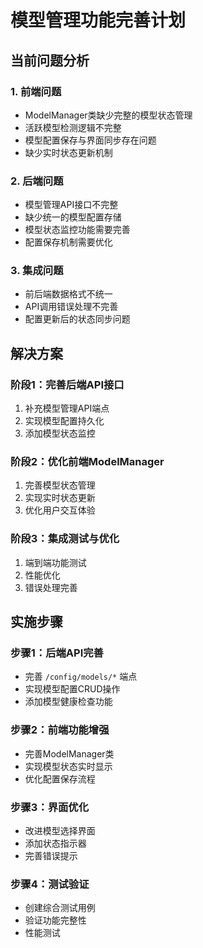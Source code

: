# 模型管理功能完善计划

## 当前问题分析

### 1. 前端问题
- ModelManager类缺少完整的模型状态管理
- 活跃模型检测逻辑不完整
- 模型配置保存与界面同步存在问题
- 缺少实时状态更新机制

### 2. 后端问题
- 模型管理API接口不完整
- 缺少统一的模型配置存储
- 模型状态监控功能需要完善
- 配置保存机制需要优化

### 3. 集成问题
- 前后端数据格式不统一
- API调用错误处理不完善
- 配置更新后的状态同步问题

## 解决方案

### 阶段1：完善后端API接口
1. 补充模型管理API端点
2. 实现模型配置持久化
3. 添加模型状态监控

### 阶段2：优化前端ModelManager
1. 完善模型状态管理
2. 实现实时状态更新
3. 优化用户交互体验

### 阶段3：集成测试与优化
1. 端到端功能测试
2. 性能优化
3. 错误处理完善

## 实施步骤

### 步骤1：后端API完善
- 完善 `/config/models/*` 端点
- 实现模型配置CRUD操作
- 添加模型健康检查功能

### 步骤2：前端功能增强
- 完善ModelManager类
- 实现模型状态实时显示
- 优化配置保存流程

### 步骤3：界面优化
- 改进模型选择界面
- 添加状态指示器
- 完善错误提示

### 步骤4：测试验证
- 创建综合测试用例
- 验证功能完整性
- 性能测试